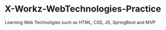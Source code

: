 # X-Workz-WebTechnologies-Practice
Learning Web Technoligies such as HTML, CSS, JS, SpringBoot and MVP
